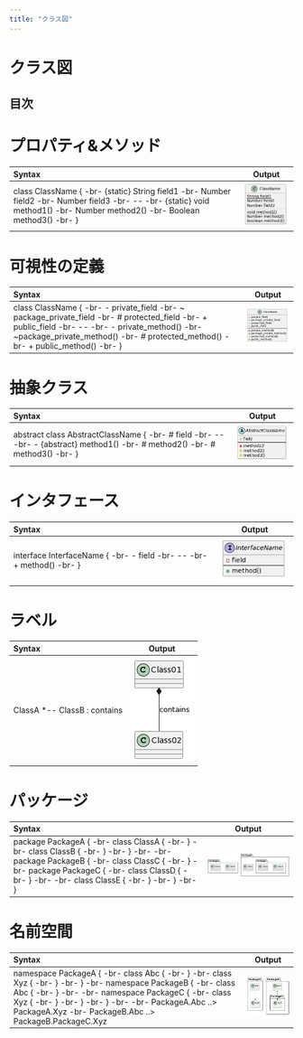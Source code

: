 ```yaml
---
title: "クラス図"
---
```


# クラス図
## 目次

# プロパティ&メソッド
|Syntax|Output|
|:------|:-----:|
|class ClassName { -br- {static} String field1 -br- Number field2 -br- Number field3 -br- -- -br- {static} void method1() -br- Number method2() -br- Boolean method3() -br- }|![](../cheatSheetsImg/class/プロパティ.png)|

# 可視性の定義
|Syntax|Output|
|:------|:-----:|
|class ClassName { -br- - private_field -br- ~ package_private_field -br- # protected_field -br- + public_field -br- -- -br- - private_method() -br-  ~package_private_method() -br- # protected_method() -br- + public_method() -br- }|![](../cheatSheetsImg/class/可視性の定義.png)|

# 抽象クラス
|Syntax|Output|
|:------|:-----:|
|abstract class AbstractClassName { -br- # field -br- -- -br- - {abstract} method1() -br- # method2() -br- # method3() -br- }|![](../cheatSheetsImg/class/抽象クラス.png)|

# インタフェース
|Syntax|Output|
|:------|:-----:|
|interface InterfaceName { -br- - field -br- -- -br- + method() -br- }|![](../cheatSheetsImg/class/インタフェース.png)|

<!-- TODO: |の変換 -->
<!-- # クラス間の関係
|Syntax|Output|
|:------|:-----:|
|Class01 <|-- Class02 -br- Class03 *-- Class04 -br- Class05 o-- Class06 -br- Class07 .. Class08 -br- Class09 -- Class10|![](../cheatSheetsImg/class/.png)|
|Class11 <|.. Class12 -br- Class13 --> 
<!-- Class14 -br- Class15 ..> Class16 -br- Class17 ..|> Class18 -br- Class19 <--* Class20|![](../cheatSheetsImg/class/.png)|
|Class21 #-- Class22 -br- Class23 x-- Class24 -br- Class25 }-- Class26 -br- Class27 +-- Class28 -br- Class29 ^-- Class30
|![](../cheatSheetsImg/class/.png)| -->

# ラベル
|Syntax|Output|
|:------|:-----:|
|ClassA *--  ClassB : contains|![](../cheatSheetsImg/class/ラベル.png)|

# パッケージ
|Syntax|Output|
|:------|:-----:|
|package PackageA { -br- class ClassA { -br- } -br- class ClassB { -br- } -br- } -br- -br- package PackageB { -br- class ClassC { -br- } -br- package PackageC { -br- class ClassD { -br- } -br- -br- class ClassE { -br- } -br- } -br- }|![](../cheatSheetsImg/class/パッケージ.png)|

# 名前空間
|Syntax|Output|
|:------|:-----:|
|namespace PackageA { -br-  class Abc { -br- } -br- class Xyz { -br- } -br- }  -br- namespace PackageB { -br- class Abc { -br- } -br- -br- namespace PackageC { -br- class Xyz { -br- } -br- } -br- } -br- -br- PackageA.Abc ..> PackageA.Xyz -br- PackageB.Abc ..> PackageB.PackageC.Xyz|![](../cheatSheetsImg/class/名前空間.png)|
